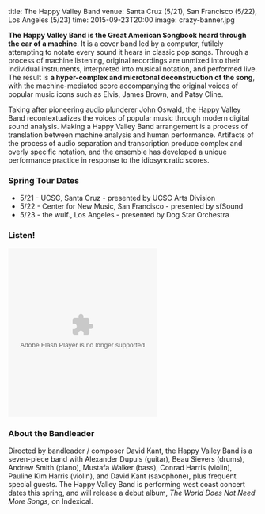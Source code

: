 title: The Happy Valley Band
venue: Santa Cruz (5/21), San Francisco (5/22), Los Angeles (5/23)
time: 2015-09-23T20:00
image: crazy-banner.jpg

**The Happy Valley Band is the Great American Songbook heard through the ear of a
machine**. It is a cover band led by a computer, futilely attempting to notate
every sound it hears in classic pop songs. Through a process of machine
listening, original recordings are unmixed into their individual instruments,
interpreted into musical notation, and performed live. The result is **a
hyper-complex and microtonal deconstruction of the song**, with the
machine-mediated score accompanying the original voices of popular music icons
such as Elvis, James Brown, and Patsy Cline.

Taking after pioneering audio plunderer John Oswald, the Happy Valley Band
recontextualizes the voices of popular music through modern digital sound
analysis. Making a Happy Valley Band arrangement is a process of translation
between machine analysis and human performance. Artifacts of the process of
audio separation and transcription produce complex and overly specific notation,
and the ensemble has developed a unique performance practice in response to the
idiosyncratic scores.

### Spring Tour Dates

* 5/21 - UCSC, Santa Cruz - presented by UCSC Arts Division
* 5/22 - Center for New Music, San Francisco - presented by sfSound
* 5/23 - the wulf., Los Angeles - presented by Dog Star Orchestra

### Listen!

<object width="300" height="340"><param name="movie" value="http://freemusicarchive.org/swf/playlistplayer.swf"/><param name="flashvars" value="playlist=http://freemusicarchive.org/services/playlists/embed/album/11583.xml"/><param name="allowscriptaccess" value="sameDomain"/><embed type="application/x-shockwave-flash" src="http://freemusicarchive.org/swf/playlistplayer.swf" width="300" height="340" flashvars="playlist=http://freemusicarchive.org/services/playlists/embed/album/11583.xml" allowscriptaccess="sameDomain" /></object>

### About the Bandleader

Directed by bandleader / composer David Kant, the Happy Valley Band is a
seven-piece band with Alexander Dupuis (guitar), Beau Sievers (drums), Andrew
Smith (piano), Mustafa Walker (bass), Conrad Harris (violin), Pauline Kim Harris
(violin), and David Kant (saxophone), plus frequent special guests. The Happy
Valley Band is performing west coast concert dates this spring, and will release
a debut album, *The World Does Not Need More Songs*, on Indexical.

